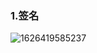 ### 1.签名

![1626419585237](C:\Users\fengpan\AppData\Roaming\Typora\typora-user-images\1626419585237.png)